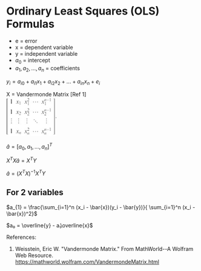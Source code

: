 # Ordinary Least Squares (OLS) Formulas

* e = error  
* x = dependent variable  
* y = independent variable
* $a_{0}$ = intercept  
* $a_{1}, a_{2}, ..., a_{n}$ = coefficients  

$y_i = a_{i0} + a_{i1}x_1 + a_{i2}x_{2} + ... + a_{in}x_{n} + e_i$

X = Vandermonde Matrix [Ref 1]  
![Vandermonde Matrix](VandermondeMatrix.jpg)

$\hat{a} = [a_{0}, a_{1} , ..., a_{n} ]^{T}$

$X^{T}X \hat{a} = X^{T}Y$

$\hat{a} = (X^{T}X)^{-1}X^{T}Y$

## For 2 variables

$a_{1} = \frac{\sum_{i=1}^n (x_i - \bar{x})(y_i - \bar{y})}{
                    \sum_{i=1}^n (x_i - \bar{x})^2}$  

$a₀ = \overline{y} - a₁\overline{x}$



References:

 1. Weisstein, Eric W. "Vandermonde Matrix." From MathWorld--A Wolfram Web Resource. https://mathworld.wolfram.com/VandermondeMatrix.html 